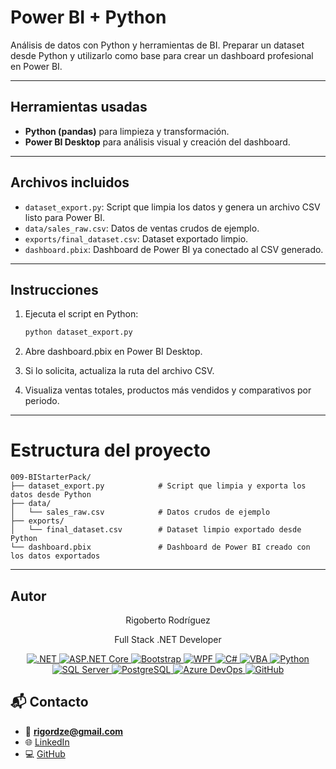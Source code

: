# Power BI + Python

Análisis de datos con Python y herramientas de BI.
Preparar un dataset desde Python y utilizarlo como base para crear un dashboard profesional en Power BI.

---

## Herramientas usadas

- **Python (pandas)** para limpieza y transformación.
- **Power BI Desktop** para análisis visual y creación del dashboard.

---

## Archivos incluidos

- `dataset_export.py`: Script que limpia los datos y genera un archivo CSV listo para Power BI.
- `data/sales_raw.csv`: Datos de ventas crudos de ejemplo.
- `exports/final_dataset.csv`: Dataset exportado limpio.
- `dashboard.pbix`: Dashboard de Power BI ya conectado al CSV generado.

---

## Instrucciones

1. Ejecuta el script en Python:
   ```bash
   python dataset_export.py

2. Abre dashboard.pbix en Power BI Desktop.

3. Si lo solicita, actualiza la ruta del archivo CSV.

4. Visualiza ventas totales, productos más vendidos y comparativos por periodo.

---

# Estructura del proyecto
```plaintext
009-BIStarterPack/
├── dataset_export.py            # Script que limpia y exporta los datos desde Python
├── data/
│   └── sales_raw.csv            # Datos crudos de ejemplo
├── exports/
│   └── final_dataset.csv        # Dataset limpio exportado desde Python
└── dashboard.pbix               # Dashboard de Power BI creado con los datos exportados
``` 
---

## Autor
<p align="center">
Rigoberto Rodríguez 
</p>
<p align="center">
Full Stack .NET Developer 
</p>

<p align="center">
  <a href="https://dotnet.microsoft.com/" target="_blank">
    <img alt=".NET" src="https://img.shields.io/badge/.NET-512BD4?style=for-the-badge&logo=.net&logoColor=white" />
  </a>
  <a href="https://dotnet.microsoft.com/apps/aspnet" target="_blank">
    <img alt="ASP.NET Core" src="https://img.shields.io/badge/ASP.NET_Core-512BD4?style=for-the-badge&logo=dotnet&logoColor=white" />
  </a>
  <a href="https://getbootstrap.com/" target="_blank">
    <img alt="Bootstrap" src="https://img.shields.io/badge/Bootstrap-563D7C?style=for-the-badge&logo=bootstrap&logoColor=white" />
  </a>
  <a href="https://learn.microsoft.com/en-us/dotnet/desktop/wpf/" target="_blank">
    <img alt="WPF" src="https://img.shields.io/badge/WPF-512BD4?style=for-the-badge&logo=windows&logoColor=white" />
  </a>
  <a href="https://learn.microsoft.com/en-us/dotnet/csharp/" target="_blank">
    <img alt="C#" src="https://img.shields.io/badge/C%23-239120?style=for-the-badge&logo=csharp&logoColor=white" />
  </a>
  <a href="https://docs.microsoft.com/en-us/office/vba/api/overview/excel" target="_blank">
    <img alt="VBA" src="https://img.shields.io/badge/VBA-1E77B0?style=for-the-badge&logo=microsoft-excel&logoColor=white" />
  </a>
  <a href="https://www.python.org/" target="_blank">
    <img alt="Python" src="https://img.shields.io/badge/Python-3776AB?style=for-the-badge&logo=python&logoColor=white" />
  </a>
  <a href="https://www.microsoft.com/en-us/sql-server" target="_blank">
    <img alt="SQL Server" src="https://img.shields.io/badge/SQL_Server-D92F2F?style=for-the-badge&logo=microsoft-sql-server&logoColor=white" />
  </a>
  <a href="https://www.postgresql.org/" target="_blank">
    <img alt="PostgreSQL" src="https://img.shields.io/badge/PostgreSQL-316192?style=for-the-badge&logo=postgresql&logoColor=white" />
  </a>
  <a href="https://azure.microsoft.com/services/devops/" target="_blank">
    <img alt="Azure DevOps" src="https://img.shields.io/badge/Azure_DevOps-0078D7?style=for-the-badge&logo=azure-devops&logoColor=white" />
  </a>
  <a href="https://github.com/" target="_blank">
    <img alt="GitHub" src="https://img.shields.io/badge/GitHub-181717?style=for-the-badge&logo=github&logoColor=white" />
  </a>
</p>

## 📬 Contacto

- 📧 **rigordze@gmail.com**
- 🌐 [LinkedIn](https://www.linkedin.com/in/rigoberto-rodriguez-dev/)
- 💻 [GitHub](https://github.com/rigordze-stack/rigordze-stack)
